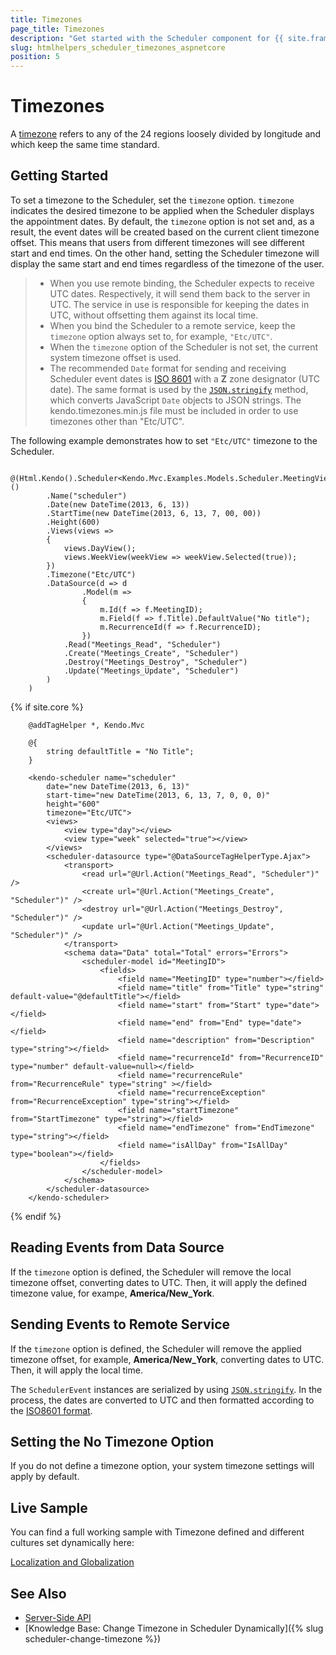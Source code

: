 ```yaml
---
title: Timezones
page_title: Timezones
description: "Get started with the Scheduler component for {{ site.framework }} and learn how to configure its timezone."
slug: htmlhelpers_scheduler_timezones_aspnetcore
position: 5
---
```


# Timezones

A [timezone](http://www.timeanddate.com/time/time-zones.html) refers to any of the 24 regions loosely divided by longitude and which keep the same time standard.

## Getting Started

To set a timezone to the Scheduler, set the `timezone` option. `timezone` indicates the desired timezone to be applied when the Scheduler displays the appointment dates. By default, the `timezone` option is not set and, as a result, the event dates will be created based on the current client timezone offset. This means that users from different timezones will see different start and end times. On the other hand, setting the Scheduler timezone will display the same start and end times regardless of the timezone of the user.

> * When you use remote binding, the Scheduler expects to receive UTC dates. Respectively, it will send them back to the server in UTC. The service in use is responsible for keeping the dates in UTC, without offsetting them against its local time.
> * When you bind the Scheduler to a remote service, keep the `timezone` option always set to, for example, `"Etc/UTC"`.
> * When the `timezone` option of the Scheduler is not set, the current system timezone offset is used.
> * The recommended `Date` format for sending and receiving Scheduler event dates is [ISO 8601](https://en.wikipedia.org/wiki/ISO_8601) with a **Z** zone designator (UTC date). The same format is used by the [`JSON.stringify`](https://developer.mozilla.org/en-US/docs/Web/JavaScript/Reference/Global_Objects/JSON/stringify) method, which converts JavaScript `Date` objects to JSON strings.
> The kendo.timezones.min.js file must be included in order to use timezones other than "Etc/UTC".

The following example demonstrates how to set `"Etc/UTC"` timezone to the Scheduler.

```HtmlHelper
    @(Html.Kendo().Scheduler<Kendo.Mvc.Examples.Models.Scheduler.MeetingViewModel>()
        .Name("scheduler")
        .Date(new DateTime(2013, 6, 13))
        .StartTime(new DateTime(2013, 6, 13, 7, 00, 00))
        .Height(600)
        .Views(views =>
        {
            views.DayView();
            views.WeekView(weekView => weekView.Selected(true));
        })
        .Timezone("Etc/UTC")
        .DataSource(d => d
                .Model(m =>
                {
                    m.Id(f => f.MeetingID);
                    m.Field(f => f.Title).DefaultValue("No title");
                    m.RecurrenceId(f => f.RecurrenceID);
                })
            .Read("Meetings_Read", "Scheduler")
            .Create("Meetings_Create", "Scheduler")
            .Destroy("Meetings_Destroy", "Scheduler")
            .Update("Meetings_Update", "Scheduler")
        )
    )
```
{% if site.core %}
```TagHelper
    @addTagHelper *, Kendo.Mvc

    @{
        string defaultTitle = "No Title";
    }

    <kendo-scheduler name="scheduler"
        date="new DateTime(2013, 6, 13)"
        start-time="new DateTime(2013, 6, 13, 7, 0, 0, 0)"
        height="600"
        timezone="Etc/UTC">
        <views>
            <view type="day"></view>
            <view type="week" selected="true"></view>
        </views>
        <scheduler-datasource type="@DataSourceTagHelperType.Ajax">
            <transport>
                <read url="@Url.Action("Meetings_Read", "Scheduler")" />
                <create url="@Url.Action("Meetings_Create", "Scheduler")" />
                <destroy url="@Url.Action("Meetings_Destroy", "Scheduler")" />
                <update url="@Url.Action("Meetings_Update", "Scheduler")" />
            </transport>
            <schema data="Data" total="Total" errors="Errors">
                <scheduler-model id="MeetingID">
                    <fields>
                        <field name="MeetingID" type="number"></field>
                        <field name="title" from="Title" type="string" default-value="@defaultTitle"></field>
                        <field name="start" from="Start" type="date"></field>
                        <field name="end" from="End" type="date"></field>
                        <field name="description" from="Description" type="string"></field>
                        <field name="recurrenceId" from="RecurrenceID" type="number" default-value=null></field>
                        <field name="recurrenceRule" from="RecurrenceRule" type="string" ></field>
                        <field name="recurrenceException" from="RecurrenceException" type="string"></field>
                        <field name="startTimezone" from="StartTimezone" type="string"></field>
                        <field name="endTimezone" from="EndTimezone" type="string"></field>
                        <field name="isAllDay" from="IsAllDay" type="boolean"></field>
                    </fields>
                </scheduler-model>
            </schema>
        </scheduler-datasource>
    </kendo-scheduler>
```
{% endif %}

## Reading Events from Data Source

If the `timezone` option is defined, the Scheduler will remove the local timezone offset, converting dates to UTC. Then, it will apply the defined timezone value, for exampe, **America/New_York**.

## Sending Events to Remote Service

If the `timezone` option is defined, the Scheduler will remove the applied timezone offset, for example, **America/New_York**, converting dates to UTC. Then, it will apply the local time.

The `SchedulerEvent` instances are serialized by using [`JSON.stringify`](https://developer.mozilla.org/en-US/docs/Web/JavaScript/Reference/Global_Objects/JSON/stringify). In the process, the dates are converted to UTC and then formatted according to the [ISO8601 format](https://en.wikipedia.org/wiki/ISO_8601).

## Setting the No Timezone Option

If you do not define a timezone option, your system timezone settings will apply by default.

## Live Sample

You can find a full working sample with Timezone defined and different cultures set dynamically here:

[Localization and Globalization](https://demos.telerik.com/aspnet-mvc/scheduler/globalization)

## See Also

* [Server-Side API](/api/scheduler)
* [Knowledge Base: Change Timezone in Scheduler Dynamically]({% slug scheduler-change-timezone %})
